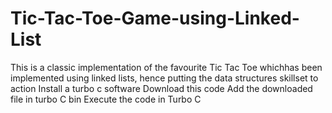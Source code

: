 # Tic-Tac-Toe-Game-using-Linked-List
This is a classic implementation of the favourite Tic Tac Toe whichhas been implemented using linked lists, hence putting the data structures skillset to action
Install a turbo c software 
Download this code 
Add the downloaded file in turbo C bin 
Execute the code in Turbo C
